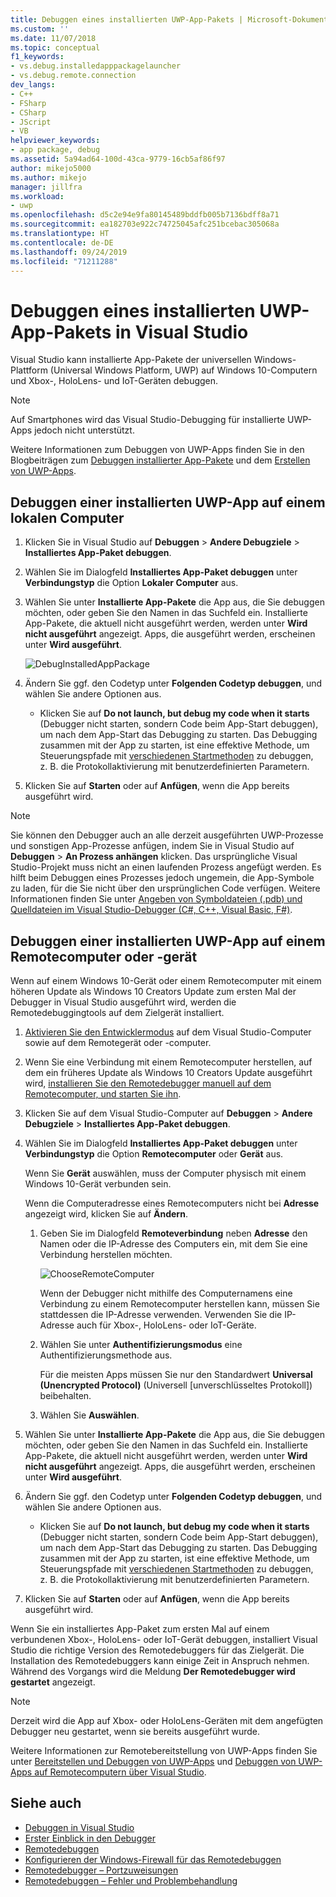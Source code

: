 ```yaml
---
title: Debuggen eines installierten UWP-App-Pakets | Microsoft-Dokumentation
ms.custom: ''
ms.date: 11/07/2018
ms.topic: conceptual
f1_keywords:
- vs.debug.installedapppackagelauncher
- vs.debug.remote.connection
dev_langs:
- C++
- FSharp
- CSharp
- JScript
- VB
helpviewer_keywords:
- app package, debug
ms.assetid: 5a94ad64-100d-43ca-9779-16cb5af86f97
author: mikejo5000
ms.author: mikejo
manager: jillfra
ms.workload:
- uwp
ms.openlocfilehash: d5c2e94e9fa80145489bddfb005b7136bdff8a71
ms.sourcegitcommit: ea182703e922c74725045afc251bcebac305068a
ms.translationtype: HT
ms.contentlocale: de-DE
ms.lasthandoff: 09/24/2019
ms.locfileid: "71211288"
---
```

# <a name="debug-an-installed-uwp-app-package-in-visual-studio"></a>Debuggen eines installierten UWP-App-Pakets in Visual Studio

Visual Studio kann installierte App-Pakete der universellen Windows-Plattform (Universal Windows Platform, UWP) auf Windows 10-Computern und Xbox-, HoloLens- und IoT-Geräten debuggen.

>[!NOTE]
>Auf Smartphones wird das Visual Studio-Debugging für installierte UWP-Apps jedoch nicht unterstützt.

Weitere Informationen zum Debuggen von UWP-Apps finden Sie in den Blogbeiträgen zum [Debuggen installierter App-Pakete](https://devblogs.microsoft.com/devops/updates-for-debugging-installed-app-packages-in-visual-studio-2015-update-2/) und dem [Erstellen von UWP-Apps](https://devblogs.microsoft.com/visualstudio/universal-windows-apps-targeting-windows-10-anniversary-sdk/).

## <a name="debug-an-installed-uwp-app-on-a-local-machine"></a>Debuggen einer installierten UWP-App auf einem lokalen Computer

1. Klicken Sie in Visual Studio auf **Debuggen** > **Andere Debugziele** > **Installiertes App-Paket debuggen**.

1. Wählen Sie im Dialogfeld **Installiertes App-Paket debuggen** unter **Verbindungstyp** die Option **Lokaler Computer** aus.

1. Wählen Sie unter **Installierte App-Pakete** die App aus, die Sie debuggen möchten, oder geben Sie den Namen in das Suchfeld ein. Installierte App-Pakete, die aktuell nicht ausgeführt werden, werden unter **Wird nicht ausgeführt** angezeigt. Apps, die ausgeführt werden, erscheinen unter **Wird ausgeführt**.

   ![DebugInstalledAppPackage](../debugger/media/debug-installed-app-pkg.png "DebugInstalledAppPackage")

1. Ändern Sie ggf. den Codetyp unter **Folgenden Codetyp debuggen**, und wählen Sie andere Optionen aus.
   - Klicken Sie auf **Do not launch, but debug my code when it starts** (Debugger nicht starten, sondern Code beim App-Start debuggen), um nach dem App-Start das Debugging zu starten. Das Debugging zusammen mit der App zu starten, ist eine effektive Methode, um Steuerungspfade mit [verschiedenen Startmethoden](/windows/uwp/xbox-apps/automate-launching-uwp-apps) zu debuggen, z. B. die Protokollaktivierung mit benutzerdefinierten Parametern.

1. Klicken Sie auf **Starten** oder auf **Anfügen**, wenn die App bereits ausgeführt wird.

> [!NOTE]
> Sie können den Debugger auch an alle derzeit ausgeführten UWP-Prozesse und sonstigen App-Prozesse anfügen, indem Sie in Visual Studio auf **Debuggen** > **An Prozess anhängen** klicken. Das ursprüngliche Visual Studio-Projekt muss nicht an einen laufenden Prozess angefügt werden. Es hilft beim Debuggen eines Prozesses jedoch ungemein, die App-Symbole zu laden, für die Sie nicht über den ursprünglichen Code verfügen. Weitere Informationen finden Sie unter [Angeben von Symboldateien (.pdb) und Quelldateien im Visual Studio-Debugger (C#, C++, Visual Basic, F#)](specify-symbol-dot-pdb-and-source-files-in-the-visual-studio-debugger.md).

## <a name="debug-an-installed-uwp-app-on-a-remote-computer-or-device"></a><a name="remote"></a> Debuggen einer installierten UWP-App auf einem Remotecomputer oder -gerät

Wenn auf einem Windows 10-Gerät oder einem Remotecomputer mit einem höheren Update als Windows 10 Creators Update zum ersten Mal der Debugger in Visual Studio ausgeführt wird, werden die Remotedebuggingtools auf dem Zielgerät installiert.

1. [Aktivieren Sie den Entwicklermodus](/windows/uwp/get-started/enable-your-device-for-development) auf dem Visual Studio-Computer sowie auf dem Remotegerät oder -computer.

1. Wenn Sie eine Verbindung mit einem Remotecomputer herstellen, auf dem ein früheres Update als Windows 10 Creators Update ausgeführt wird, [installieren Sie den Remotedebugger manuell auf dem Remotecomputer, und starten Sie ihn](../debugger/remote-debugging.md).

1. Klicken Sie auf dem Visual Studio-Computer auf **Debuggen** > **Andere Debugziele** > **Installiertes App-Paket debuggen**.

1. Wählen Sie im Dialogfeld **Installiertes App-Paket debuggen** unter **Verbindungstyp** die Option **Remotecomputer** oder **Gerät** aus.

   Wenn Sie **Gerät** auswählen, muss der Computer physisch mit einem Windows 10-Gerät verbunden sein.

   Wenn die Computeradresse eines Remotecomputers nicht bei **Adresse** angezeigt wird, klicken Sie auf **Ändern**.

   1. Geben Sie im Dialogfeld **Remoteverbindung** neben **Adresse** den Namen oder die IP-Adresse des Computers ein, mit dem Sie eine Verbindung herstellen möchten.

      ![ChooseRemoteComputer](../debugger/media/debug-remote-app-pkg.png "ChooseRemoteComputer")

      Wenn der Debugger nicht mithilfe des Computernamens eine Verbindung zu einem Remotecomputer herstellen kann, müssen Sie stattdessen die IP-Adresse verwenden. Verwenden Sie die IP-Adresse auch für Xbox-, HoloLens- oder IoT-Geräte.
   1. Wählen Sie unter **Authentifizierungsmodus** eine Authentifizierungsmethode aus.

      Für die meisten Apps müssen Sie nur den Standardwert **Universal (Unencrypted Protocol)** (Universell [unverschlüsseltes Protokoll]) beibehalten.
   1. Wählen Sie **Auswählen**.

1. Wählen Sie unter **Installierte App-Pakete** die App aus, die Sie debuggen möchten, oder geben Sie den Namen in das Suchfeld ein. Installierte App-Pakete, die aktuell nicht ausgeführt werden, werden unter **Wird nicht ausgeführt** angezeigt. Apps, die ausgeführt werden, erscheinen unter **Wird ausgeführt**.

1. Ändern Sie ggf. den Codetyp unter **Folgenden Codetyp debuggen**, und wählen Sie andere Optionen aus.
   - Klicken Sie auf **Do not launch, but debug my code when it starts** (Debugger nicht starten, sondern Code beim App-Start debuggen), um nach dem App-Start das Debugging zu starten. Das Debugging zusammen mit der App zu starten, ist eine effektive Methode, um Steuerungspfade mit [verschiedenen Startmethoden](/windows/uwp/xbox-apps/automate-launching-uwp-apps) zu debuggen, z. B. die Protokollaktivierung mit benutzerdefinierten Parametern.

1. Klicken Sie auf **Starten** oder auf **Anfügen**, wenn die App bereits ausgeführt wird.

Wenn Sie ein installiertes App-Paket zum ersten Mal auf einem verbundenen Xbox-, HoloLens- oder IoT-Gerät debuggen, installiert Visual Studio die richtige Version des Remotedebuggers für das Zielgerät. Die Installation des Remotedebuggers kann einige Zeit in Anspruch nehmen. Während des Vorgangs wird die Meldung **Der Remotedebugger wird gestartet** angezeigt.

>[!NOTE]
>Derzeit wird die App auf Xbox- oder HoloLens-Geräten mit dem angefügten Debugger neu gestartet, wenn sie bereits ausgeführt wurde.

Weitere Informationen zur Remotebereitstellung von UWP-Apps finden Sie unter [Bereitstellen und Debuggen von UWP-Apps](/windows/uwp/debug-test-perf/deploying-and-debugging-uwp-apps#advanced-remote-deployment-options) und [Debuggen von UWP-Apps auf Remotecomputern über Visual Studio](run-windows-store-apps-on-a-remote-machine.md).

## <a name="see-also"></a>Siehe auch

- [Debuggen in Visual Studio](../debugger/index.yml)
- [Erster Einblick in den Debugger](../debugger/debugger-feature-tour.md)
- [Remotedebuggen](../debugger/remote-debugging.md)
- [Konfigurieren der Windows-Firewall für das Remotedebuggen](../debugger/configure-the-windows-firewall-for-remote-debugging.md)
- [Remotedebugger – Portzuweisungen](../debugger/remote-debugger-port-assignments.md)
- [Remotedebuggen – Fehler und Problembehandlung](../debugger/remote-debugging-errors-and-troubleshooting.md)